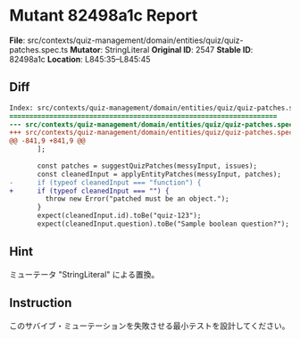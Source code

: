 # Mutant 82498a1c Report

**File**: src/contexts/quiz-management/domain/entities/quiz/quiz-patches.spec.ts
**Mutator**: StringLiteral
**Original ID**: 2547
**Stable ID**: 82498a1c
**Location**: L845:35–L845:45

## Diff

```diff
Index: src/contexts/quiz-management/domain/entities/quiz/quiz-patches.spec.ts
===================================================================
--- src/contexts/quiz-management/domain/entities/quiz/quiz-patches.spec.ts	original
+++ src/contexts/quiz-management/domain/entities/quiz/quiz-patches.spec.ts	mutated #2547
@@ -841,9 +841,9 @@
       ];
 
       const patches = suggestQuizPatches(messyInput, issues);
       const cleanedInput = applyEntityPatches(messyInput, patches);
-      if (typeof cleanedInput === "function") {
+      if (typeof cleanedInput === "") {
         throw new Error("patched must be an object.");
       }
       expect(cleanedInput.id).toBe("quiz-123");
       expect(cleanedInput.question).toBe("Sample boolean question?");
```

## Hint

ミューテータ "StringLiteral" による置換。

## Instruction

このサバイブ・ミューテーションを失敗させる最小テストを設計してください。
